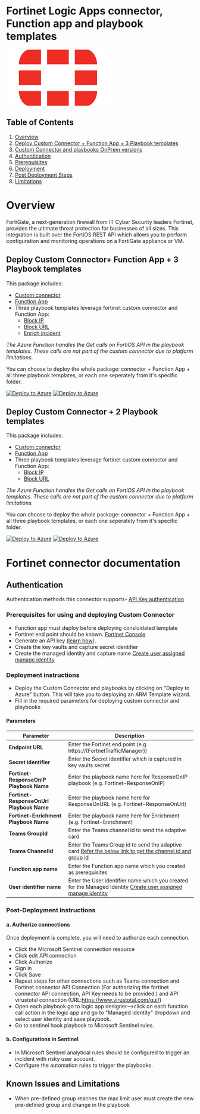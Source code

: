  # Fortinet Logic Apps connector, Function app and playbook templates


![Fortinet](./Fortinetlogo.png)<br>


## Table of Contents

1. [Overview](#overview)
2. [Deploy Custom Connector + Function App + 3 Playbook templates](#deployall)
3. [Custom Connector and playbooks OnPrem versions](#onprem)
4. [Authentication](#authentication)
5. [Prerequisites](#prerequisites)
6. [Deployment](#deployment)
7. [Post Deployment Steps](#postdeployment)
8. [Limitations](#limitations)


<a name="overview">

# Overview

FortiGate, a next-generation firewall from IT Cyber Security leaders Fortinet, provides the ultimate threat protection for businesses of all sizes. This integration is built over the FortiOS REST API which allows you to perform configuration and monitoring operations on a FortiGate appliance or VM. 

<a name="deployall">

## Deploy Custom Connector+ Function App + 3 Playbook templates
This package includes:
* [Custom connector](./CustomConnector) 
* [Function App]((../FunctionApp)) 
* Three playbook templates leverage fortinet custom connector and Function App:
  * [Block IP](./Playbooks/FortinetFortiGate-ResponseOnIP)
  * [Block URL](./Playbooks/FortinetFortiGate-ResponseOnURL)
  * [Enrich incident](./Playbooks/FortinetFortiGate-Enrichment)
  
*The Azure Function handles the Get calls on FortiOS API in the playbook templates. These calls are not part of the custom connector due to platform limitations.*


You can choose to deploy the whole package: connector + Function App + all three playbook templates, or each one seperately from it's specific folder.

[![Deploy to Azure](https://aka.ms/deploytoazurebutton)](https://portal.azure.com/#create/Microsoft.Template/uri/https%3A%2F%2Fraw.githubusercontent.com%2FAzure%2FAzure-Sentinel%2Fmaster%2FPlaybooks%2FFortinet-FortiGate%2Fazuredeploy.json) [![Deploy to Azure](https://aka.ms/deploytoazuregovbutton)](https://portal.azure.us/#create/Microsoft.Template/uri/https%3A%2F%2Fraw.githubusercontent.com%2FAzure%2FAzure-Sentinel%2Fmaster%2FPlaybooks%2FFortinet-FortiGate%2Fazuredeploy.json)

## Deploy Custom Connector + 2 Playbook templates
<a name="onprem">

This package includes:
* [Custom connector](./CustomConnectorOnPrem)
* [Function App](../FunctionApp)
* Three playbook templates leverage fortinet custom connector and Function App:
  * [Block IP](./Playbooks/PlaybooksOnPrem/Fortinet_ResponseOnIP)
  * [Block URL](./Playbooks/PlaybooksOnPrem/Fortinet_ResponseOnURL)


*The Azure Function handles the Get calls on FortiOS API in the playbook templates. These calls are not part of the custom connector due to platform limitations.*

You can choose to deploy the whole package: connector + Function App + all three playbook templates, or each one seperately from it's specific folder.


[![Deploy to Azure](https://aka.ms/deploytoazurebutton)](https://portal.azure.com/#create/Microsoft.Template/uri/https%3A%2F%2Fraw.githubusercontent.com%2FAzure%2FAzure-Sentinel%2Fmaster%2FPlaybooks%2FFortinet-FortiGate%2Fazuredeploy.json) [![Deploy to Azure](https://aka.ms/deploytoazuregovbutton)](https://portal.azure.us/#create/Microsoft.Template/uri/https%3A%2F%2Fraw.githubusercontent.com%2FAzure%2FAzure-Sentinel%2Fmaster%2FPlaybooks%2FFortinet-FortiGate%2Fazuredeploy.json)


# Fortinet connector documentation 

<a name="authentication">

## Authentication
Authentication methods this connector supports- [API Key authentication](https://www.insoftservices.uk/FortiGate-rest-api-token-authentication)

<a name="prerequisites">

### Prerequisites for using and deploying Custom Connector

- Function app must deploy before deploying consloidated template 
- Fortinet end point should be known. [Fortinet Console](https://{https://fndn.fortinet.net/index.php?/category/1-fortianswers/})
- Generate an API key ([learn how](https://www.insoftservices.uk/fortigate-rest-api-token-authentication)).
- Create the key vaults and capture secret identifier
- Create the managed identity and capture name [Create user assigned manage identity](https://docs.microsoft.com/azure/active-directory/managed-identities-azure-resources/how-to-manage-ua-identity-portal)
<a name="deployment">
 
### Deployment instructions 
- Deploy the Custom Connector and playbooks by clicking on "Deploy to Azure" button. This will take you to deploying an ARM Template wizard.
- Fill in the required parameters for deploying custom connector and playbooks

#### Parameters

| Parameter  | Description |
| ------------- | ------------- |
| **Endpoint URL**  | Enter the Fortinet end point (e.g. https://{FortnetTrafficManager})  |
| **Secret identifier** | Enter the Secret identifier which is captured in key vaults secret |
| **Fortinet-ResponseOnIP Playbook Name** | Enter the playbook name here for ResponseOnIP playbook (e.g. Fortinet-ResponseOnIP) |
| **Fortinet-ResponseOnUrl Playbook Name** | Enter the playbook name here for ResponseOnURL (e.g. Fortinet-ResponseOnUrl) |
| **Fortinet-Enrichment Playbook Name**  | Enter the playbook name here for Enrichment (e.g. Fortinet-Enrichment) | 
| **Teams GroupId** | Enter the Teams channel id to send the adaptive card |
| **Teams ChannelId**  | Enter the Teams Group id to send the adaptive card [Refer the below link to get the channel id and group id](https://docs.microsoft.com/powershell/module/teams/get-teamchannel?view=teams-ps)|
| **Function app name** | Enter the Function app name which you created as prerequisites|
| **User identifier name** | Enter the User identifier name which you created for the Managed Identity [Create user assigned manage identity](https://docs.microsoft.com/azure/active-directory/managed-identities-azure-resources/how-to-manage-ua-identity-portal) |

<a name="postdeployment">

### Post-Deployment instructions 
#### a. Authorize connections
Once deployment is complete, you will need to authorize each connection.
- Click the Microsoft Sentinel connection resource
- Click edit API connection
- Click Authorize
- Sign in
- Click Save
- Repeat steps for other connections such as Teams connection and Fortinet connector API Connection (For authorizing the fortinet connector API connection, API Key needs to be provided.) and API virustotal connection (URL:https://www.virustotal.com/gui/)
- Open each playbook go to logic app designer-->click on each function call action in the logic app and go to "Managed identity" dropdown and select user identity and save playbook.
- Go to sentinel hook playbook to Microsoft Sentinel rules.
#### b. Configurations in Sentinel
- In Microsoft Sentinel analytical rules should be configured to trigger an incident with risky user account. 
- Configure the automation rules to trigger the playbooks.


<a name="limitations">

## Known Issues and Limitations

- When pre-defined group reaches the max limit user must create the new pre-defined group and change in the playbook
